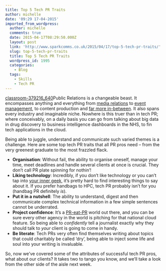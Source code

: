 ```yaml
---
title: Top 5 Tech PR Traits
author: michelle
date: '09:29 17-04-2015'
imported_from_wordpress:
  author: michelle
  comments: true
  date: 2015-04-17T08:29:50.000Z
  layout: post
  link: 'http://www.sparkcomms.co.uk/2015/04/17/top-5-tech-pr-traits/'
  slug: top-5-tech-pr-traits
  title: Top 5 Tech PR Traits
  wordpress_id: 1995
  categories:
    - Blog
  tags:
    - Skills
    - Tech PR
---
```


[classroom-379216_640](classroom-379216_640-150x150.jpg)Public Relations is a changeable beast. It encompasses anything and everything from [media relations](http://www.sparkcomms.co.uk/2014/10/22/beware-technology-journalist/) to [event management](http://www.sparkcomms.co.uk/2014/12/15/six-top-tips-organising-managing-international-press-trip/), to content production and [far more in-between](http://www.sparkcomms.co.uk/2014/07/29/nos-seo/). It also spans every industry and imaginable niche. Nowhere is this truer than in tech PR; where conceivably, on a daily basis you can go from talking about big data in drug discovery to business intelligence dashboards in the NHS, to fin tech applications in the cloud.

Being able to juggle, understand and communicate such varied themes is a challenge. Here are some top tech PR traits that all PR pros need – from the very greenest graduate to the most frazzled flack.

  * **Organisation**: Without fail, the ability to organise oneself, manage your time, meet deadlines and handle several clients at once is crucial. They don’t call PR plate spinning for nothin’!
  * **Liking technology**: Incredibly, if you don’t like technology or you can’t tap into [your inner geek](http://www.sparkcomms.co.uk/2014/08/19/ever-perfect-pr-topic-smartphone/), it’s pretty hard to find interesting things to say about it. If you prefer handbags to HPC, tech PR probably isn’t for you (handbag PR definitely _is_).
  * **Put it in a nutshell**: The ability to understand, digest and then communicate complex technical information in a few simple sentences cannot be underrated.
  * **Project confidence**: It’s a [PR-eat-PR](http://www.sparkcomms.co.uk/2014/01/13/press-coverage-competitive-business-tech-pr/) world out there, and you can be sure every other agency in the world is pitching for that national cloud feature. So being able to _confidently_ tell a journalist exactly why they should talk to _your_ client is going to come in handy.
  * **Be literate**: Tech PRs very often find themselves writing about topics that could charitably be called ‘dry’, being able to inject some life and soul into your writing is invaluable.

So, now we’ve covered some of the attributes of successful tech PR pros, what about our clients? It takes two to tango you know, and we’ll take a look from the other side of the aisle next week.
